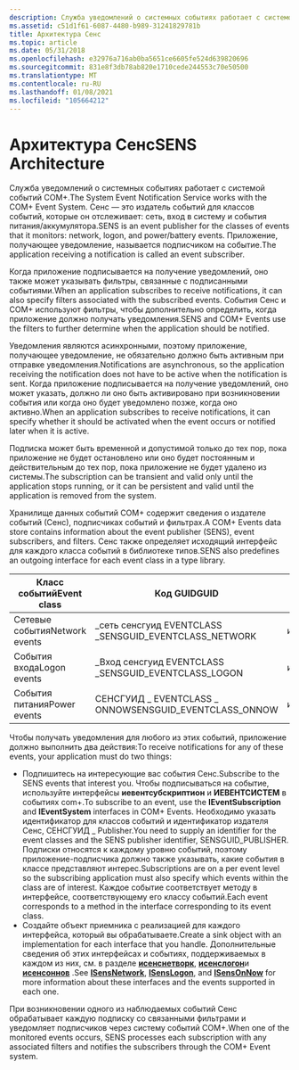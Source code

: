 ```yaml
---
description: Служба уведомлений о системных событиях работает с системой событий COM+.
ms.assetid: c51d1f61-6087-4480-b989-31241829781b
title: Архитектура Сенс
ms.topic: article
ms.date: 05/31/2018
ms.openlocfilehash: e32976a716ab0ba5651ce6605fe524d639820696
ms.sourcegitcommit: 831e8f3db78ab820e1710cede244553c70e50500
ms.translationtype: MT
ms.contentlocale: ru-RU
ms.lasthandoff: 01/08/2021
ms.locfileid: "105664212"
---
```

# <a name="sens-architecture"></a><span data-ttu-id="1a796-103">Архитектура Сенс</span><span class="sxs-lookup"><span data-stu-id="1a796-103">SENS Architecture</span></span>

<span data-ttu-id="1a796-104">Служба уведомлений о системных событиях работает с системой событий COM+.</span><span class="sxs-lookup"><span data-stu-id="1a796-104">The System Event Notification Service works with the COM+ Event System.</span></span> <span data-ttu-id="1a796-105">Сенс — это издатель событий для классов событий, которые он отслеживает: сеть, вход в систему и события питания/аккумулятора.</span><span class="sxs-lookup"><span data-stu-id="1a796-105">SENS is an event publisher for the classes of events that it monitors: network, logon, and power/battery events.</span></span> <span data-ttu-id="1a796-106">Приложение, получающее уведомление, называется подписчиком на событие.</span><span class="sxs-lookup"><span data-stu-id="1a796-106">The application receiving a notification is called an event subscriber.</span></span>

<span data-ttu-id="1a796-107">Когда приложение подписывается на получение уведомлений, оно также может указывать фильтры, связанные с подписанными событиями.</span><span class="sxs-lookup"><span data-stu-id="1a796-107">When an application subscribes to receive notifications, it can also specify filters associated with the subscribed events.</span></span> <span data-ttu-id="1a796-108">События Сенс и COM+ используют фильтры, чтобы дополнительно определить, когда приложение должно получать уведомления.</span><span class="sxs-lookup"><span data-stu-id="1a796-108">SENS and COM+ Events use the filters to further determine when the application should be notified.</span></span>

<span data-ttu-id="1a796-109">Уведомления являются асинхронными, поэтому приложение, получающее уведомление, не обязательно должно быть активным при отправке уведомления.</span><span class="sxs-lookup"><span data-stu-id="1a796-109">Notifications are asynchronous, so the application receiving the notification does not have to be active when the notification is sent.</span></span> <span data-ttu-id="1a796-110">Когда приложение подписывается на получение уведомлений, оно может указать, должно ли оно быть активировано при возникновении события или когда оно будет уведомлено позже, когда оно активно.</span><span class="sxs-lookup"><span data-stu-id="1a796-110">When an application subscribes to receive notifications, it can specify whether it should be activated when the event occurs or notified later when it is active.</span></span>

<span data-ttu-id="1a796-111">Подписка может быть временной и допустимой только до тех пор, пока приложение не будет остановлено или оно будет постоянным и действительным до тех пор, пока приложение не будет удалено из системы.</span><span class="sxs-lookup"><span data-stu-id="1a796-111">The subscription can be transient and valid only until the application stops running, or it can be persistent and valid until the application is removed from the system.</span></span>

<span data-ttu-id="1a796-112">Хранилище данных событий COM+ содержит сведения о издателе событий (Сенс), подписчиках событий и фильтрах.</span><span class="sxs-lookup"><span data-stu-id="1a796-112">A COM+ Events data store contains information about the event publisher (SENS), event subscribers, and filters.</span></span> <span data-ttu-id="1a796-113">Сенс также определяет исходящий интерфейс для каждого класса событий в библиотеке типов.</span><span class="sxs-lookup"><span data-stu-id="1a796-113">SENS also predefines an outgoing interface for each event class in a type library.</span></span>



| <span data-ttu-id="1a796-114">Класс событий</span><span class="sxs-lookup"><span data-stu-id="1a796-114">Event class</span></span>    | <span data-ttu-id="1a796-115">Код GUID</span><span class="sxs-lookup"><span data-stu-id="1a796-115">GUID</span></span>                          | <span data-ttu-id="1a796-116">Интерфейс</span><span class="sxs-lookup"><span data-stu-id="1a796-116">Interface</span></span>    |
|----------------|-------------------------------|--------------|
| <span data-ttu-id="1a796-117">Сетевые события</span><span class="sxs-lookup"><span data-stu-id="1a796-117">Network events</span></span> | <span data-ttu-id="1a796-118">\_сеть сенсгуид EVENTCLASS \_</span><span class="sxs-lookup"><span data-stu-id="1a796-118">SENSGUID\_EVENTCLASS\_NETWORK</span></span> | <span data-ttu-id="1a796-119">исенснетворк</span><span class="sxs-lookup"><span data-stu-id="1a796-119">ISensNetwork</span></span> |
| <span data-ttu-id="1a796-120">События входа</span><span class="sxs-lookup"><span data-stu-id="1a796-120">Logon events</span></span>   | <span data-ttu-id="1a796-121">\_Вход сенсгуид EVENTCLASS \_</span><span class="sxs-lookup"><span data-stu-id="1a796-121">SENSGUID\_EVENTCLASS\_LOGON</span></span>   | <span data-ttu-id="1a796-122">исенслогон</span><span class="sxs-lookup"><span data-stu-id="1a796-122">ISensLogon</span></span>   |
| <span data-ttu-id="1a796-123">События питания</span><span class="sxs-lookup"><span data-stu-id="1a796-123">Power events</span></span>   | <span data-ttu-id="1a796-124">СЕНСГУИД \_ EVENTCLASS \_ ONNOW</span><span class="sxs-lookup"><span data-stu-id="1a796-124">SENSGUID\_EVENTCLASS\_ONNOW</span></span>   | <span data-ttu-id="1a796-125">исенсоннов</span><span class="sxs-lookup"><span data-stu-id="1a796-125">ISensOnNow</span></span>   |



 

<span data-ttu-id="1a796-126">Чтобы получать уведомления для любого из этих событий, приложение должно выполнить два действия:</span><span class="sxs-lookup"><span data-stu-id="1a796-126">To receive notifications for any of these events, your application must do two things:</span></span>

-   <span data-ttu-id="1a796-127">Подпишитесь на интересующие вас события Сенс.</span><span class="sxs-lookup"><span data-stu-id="1a796-127">Subscribe to the SENS events that interest you.</span></span> <span data-ttu-id="1a796-128">Чтобы подписываться на событие, используйте интерфейсы **иевентсубскриптион** и **ИЕВЕНТСИСТЕМ** в событиях com+.</span><span class="sxs-lookup"><span data-stu-id="1a796-128">To subscribe to an event, use the **IEventSubscription** and **IEventSystem** interfaces in COM+ Events.</span></span> <span data-ttu-id="1a796-129">Необходимо указать идентификатор для классов событий и идентификатор издателя Сенс, СЕНСГУИД \_ Publisher.</span><span class="sxs-lookup"><span data-stu-id="1a796-129">You need to supply an identifier for the event classes and the SENS publisher identifier, SENSGUID\_PUBLISHER.</span></span> <span data-ttu-id="1a796-130">Подписки относятся к каждому уровню событий, поэтому приложение-подписчика должно также указывать, какие события в классе представляют интерес.</span><span class="sxs-lookup"><span data-stu-id="1a796-130">Subscriptions are on a per event level so the subscribing application must also specify which events within the class are of interest.</span></span> <span data-ttu-id="1a796-131">Каждое событие соответствует методу в интерфейсе, соответствующему его классу событий.</span><span class="sxs-lookup"><span data-stu-id="1a796-131">Each event corresponds to a method in the interface corresponding to its event class.</span></span>
-   <span data-ttu-id="1a796-132">Создайте объект приемника с реализацией для каждого интерфейса, который вы обрабатываете.</span><span class="sxs-lookup"><span data-stu-id="1a796-132">Create a sink object with an implementation for each interface that you handle.</span></span> <span data-ttu-id="1a796-133">Дополнительные сведения об этих интерфейсах и событиях, поддерживаемых в каждом из них, см. в разделе [**исенснетворк**](/windows/desktop/api/Sensevts/nn-sensevts-isensnetwork), [**исенслогон**](/windows/desktop/api/Sensevts/nn-sensevts-isenslogon)и [**исенсоннов**](/windows/desktop/api/Sensevts/nn-sensevts-isensonnow) .</span><span class="sxs-lookup"><span data-stu-id="1a796-133">See [**ISensNetwork**](/windows/desktop/api/Sensevts/nn-sensevts-isensnetwork), [**ISensLogon**](/windows/desktop/api/Sensevts/nn-sensevts-isenslogon), and [**ISensOnNow**](/windows/desktop/api/Sensevts/nn-sensevts-isensonnow) for more information about these interfaces and the events supported in each one.</span></span>

<span data-ttu-id="1a796-134">При возникновении одного из наблюдаемых событий Сенс обрабатывает каждую подписку со связанными фильтрами и уведомляет подписчиков через систему событий COM+.</span><span class="sxs-lookup"><span data-stu-id="1a796-134">When one of the monitored events occurs, SENS processes each subscription with any associated filters and notifies the subscribers through the COM+ Event system.</span></span>

 

 



